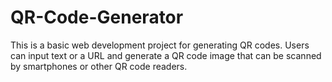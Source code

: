 # QR-Code-Generator
This is a basic web development project for generating QR codes. Users can input text or a URL and generate a QR code image that can be scanned by smartphones or other QR code readers.
